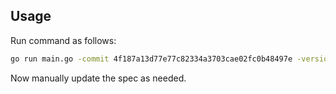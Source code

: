 ## Usage

Run command as follows:

```bash
go run main.go -commit 4f187a13d77e77c82334a3703cae02fc0b48497e -version 1.3.0 > ~/git/kompose/kompose.spec
```

Now manually update the spec as needed.
